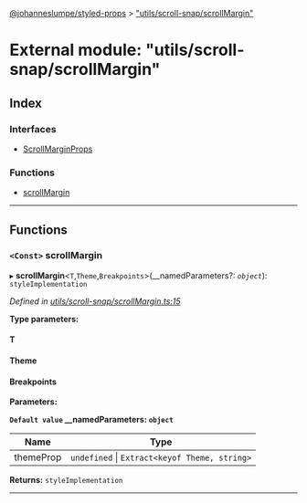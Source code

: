 [@johanneslumpe/styled-props](../README.md) > ["utils/scroll-snap/scrollMargin"](../modules/_utils_scroll_snap_scrollmargin_.md)

# External module: "utils/scroll-snap/scrollMargin"

## Index

### Interfaces

* [ScrollMarginProps](../interfaces/_utils_scroll_snap_scrollmargin_.scrollmarginprops.md)

### Functions

* [scrollMargin](_utils_scroll_snap_scrollmargin_.md#scrollmargin)

---

## Functions

<a id="scrollmargin"></a>

### `<Const>` scrollMargin

▸ **scrollMargin**<`T`,`Theme`,`Breakpoints`>(__namedParameters?: *`object`*): `styleImplementation`

*Defined in [utils/scroll-snap/scrollMargin.ts:15](https://github.com/johanneslumpe/styled-props/blob/8e709f1/src/utils/scroll-snap/scrollMargin.ts#L15)*

**Type parameters:**

#### T 
#### Theme 
#### Breakpoints 
**Parameters:**

**`Default value` __namedParameters: `object`**

| Name | Type |
| ------ | ------ |
| themeProp | `undefined` \| `Extract<keyof Theme, string>` |

**Returns:** `styleImplementation`

___

